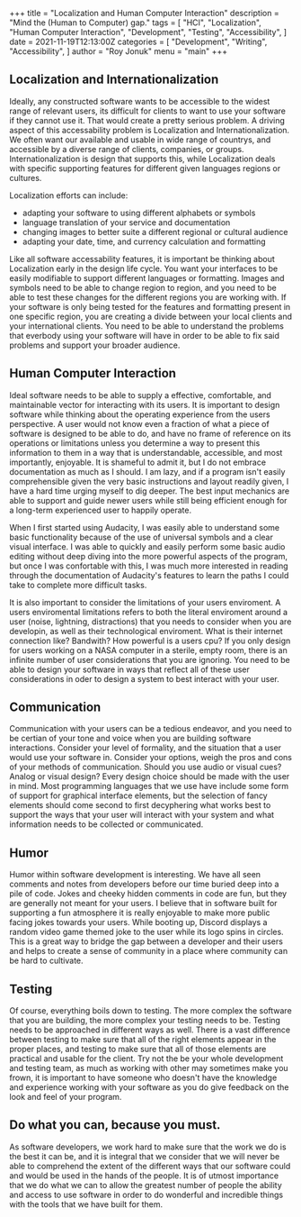 +++
title = "Localization and Human Computer Interaction"
description = "Mind the (Human to Computer) gap."
tags = [
	"HCI",
	"Localization",
	"Human Computer Interaction",
	"Development",
	"Testing",
	"Accessibility",
]
date = 2021-11-19T12:13:00Z
categories = [
	"Development",
	"Writing",
	"Accessibility",
]
author = "Roy Jonuk"
menu = "main"
+++

## Localization and Internationalization

Ideally, any constructed software wants to be accessible to the widest range of relevant users, its difficult for clients to want to use your software if they cannot use it. That would create a pretty serious problem. A driving aspect of this accessability problem is Localization and Internationalization. We often want our available and usable in wide range of countrys, and accessible by a diverse range of clients, companies, or groups. Internationalization is design that supports this, while Localization deals with specific supporting features for different given languages regions or cultures.

Localization efforts can include:
- adapting your software to using different alphabets or symbols
- language translation of your service and documentation
- changing images to better suite a different regional or cultural audience
- adapting your date, time, and currency calculation and formatting

Like all software accessability features, it is important be thinking about Localization early in the design life cycle. You want your interfaces to be easily modifiable to support different languages or formatting. Images and symbols need to be able to change region to region, and you need to be able to test these changes for the different regions you are working with. If your software is only being tested for the features and formatting present in one specific region, you are creating a divide between your local clients and your international clients. You need to be able to understand the problems that everbody using your software will have in order to be able to fix said problems and support your broader audience. 

## Human Computer Interaction

Ideal software needs to be able to supply a effective, comfortable, and maintainable vector for interacting with its users. It is important to design software while thinking about the operating experience from the users perspective. A user would not know even a fraction of what a piece of software is designed to be able to do, and have no frame of reference on its operations or limitations unless you determine a way to present this information to them in a way that is understandable, accessible, and most importantly, enjoyable. It is shameful to admit it, but I do not embrace documentation as much as I should. I am lazy, and if a program isn't easily comprehensible given the very basic instructions and layout readily given, I have a hard time urging myself to dig deeper. The best input mechanics are able to support and guide newer users while still being efficient enough for a long-term experienced user to happily operate. 

When I first started using Audacity, I was easily able to understand some basic functionality because of the use of universal symbols and a clear visual interface. I was able to quickly and easily perform some basic audio editing without deep diving into the more powerful aspects of the program, but once I was confortable with this, I was much more interested in reading through the documentation of Audacity's features to learn the paths I could take to complete more difficult tasks. 

It is also important to consider the limitations of your users enviroment. A users enviromental limitations refers to both the literal enviroment around a user (noise, lightning, distractions) that you needs to consider when you are developin, as well as their technological enviroment. What is their internet connection like? Bandwith? How powerful is a users cpu? If you only design for users working on a NASA computer in a sterile, empty room, there is an infinite number of user considerations that you are ignoring. You need to be able to design your software in ways that reflect all of these user considerations in oder to design a system to best interact with your user.

## Communication

Communication with your users can be a tedious endeavor, and you need to be certian of your tone and voice when you are building software interactions. Consider your level of formality, and the situation that a user would use your software in. Consider your options, weigh the pros and cons of your methods of communication. Should you use audio or visual cues? Analog or visual design? Every design choice should be made with the user in mind. Most programming languages that we use have include some form of support for graphical interface elements, but the selection of fancy elements should come second to first decyphering what works best to support the ways that your user will interact with your system and what information needs to be collected or communicated.

## Humor

Humor within software development is interesting. We have all seen comments and notes from developers before our time buried deep into a pile of code. Jokes and cheeky hidden comments in code are fun, but they are generally not meant for your users. I believe that in software built for supporting a fun atmosphere it is really enjoyable to make more public facing jokes towards your users. While booting up, Discord displays a random video game themed joke to the user while its logo spins in circles. This is a great way to bridge the gap between a developer and their users and helps to create a sense of community in a place where community can be hard to cultivate. 

## Testing

Of course, everything boils down to testing. The more complex the software that you are building, the more complex your testing needs to be. Testing needs to be approached in different ways as well. There is a vast difference between testing to make sure that all of the right elements appear in the proper places, and testing to make sure that all of those elements are practical and usable for the client. Try not the be your whole development and testing team, as much as working with other may sometimes make you frown, it is important to have someone who doesn't have the knowledge and experience working with your software as you do give feedback on the look and feel of your program.

## Do what you can, because you must.

As software developers, we work hard to make sure that the work we do is the best it can be, and it is integral that we consider that we will never be able to comprehend the extent of the different ways that our software could and would be used in the hands of the people. It is of utmost importance that we do what we can to allow the greatest number of people the ability and access to use software in order to do wonderful and incredible things with the tools that we have built for them.
